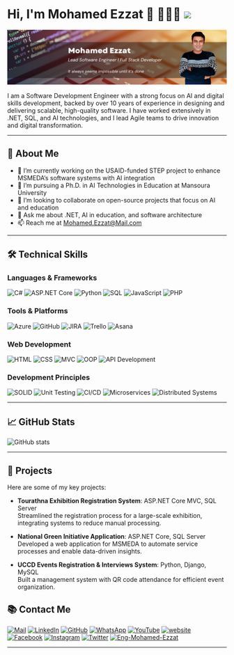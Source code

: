 # Hi, I'm Mohamed Ezzat 👋 👩🏾‍💻 <img src="https://media.giphy.com/media/IfsByYYHyNlnINT46g/giphy.gif" width="50">

<img src="https://raw.githubusercontent.com/Eng-Mohamed-Ezzat/Eng-Mohamed-Ezzat/master/Banner.png" alt="banner that says Mohamed Ezzat - Software Engineer">

I am a Software Development Engineer with a strong focus on AI and digital skills development, backed by over 10 years of experience in designing and delivering scalable, high-quality software. I have worked extensively in .NET, SQL, and AI technologies, and I lead Agile teams to drive innovation and digital transformation.

---

## 🚀 About Me
- 🔭 I’m currently working on the USAID-funded STEP project to enhance MSMEDA’s software systems with AI integration
- 🌱 I’m pursuing a Ph.D. in AI Technologies in Education at Mansoura University
- 👯 I’m looking to collaborate on open-source projects that focus on AI and education
- 💬 Ask me about .NET, AI in education, and software architecture
- 📫 Reach me at [Mohamed.Ezzat@Mail.com](mailto:Mohamed.Ezzat@Mail.com)

---

## 🛠️ Technical Skills

### Languages & Frameworks
![C#](https://img.shields.io/badge/C%23-239120?style=for-the-badge&logo=c-sharp&logoColor=white)
![ASP.NET Core](https://img.shields.io/badge/ASP.NET_Core-5C2D91?style=for-the-badge&logo=dotnet&logoColor=white)
![Python](https://img.shields.io/badge/Python-3776AB?style=for-the-badge&logo=python&logoColor=white)
![SQL](https://img.shields.io/badge/SQL-4479A1?style=for-the-badge&logo=postgresql&logoColor=white)
![JavaScript](https://img.shields.io/badge/JavaScript-F7DF1E?style=for-the-badge&logo=javascript&logoColor=black)
![PHP](https://img.shields.io/badge/PHP-777BB4?style=for-the-badge&logo=php&logoColor=white)

### Tools & Platforms
![Azure](https://img.shields.io/badge/Azure-0089D6?style=for-the-badge&logo=microsoft-azure&logoColor=white)
![GitHub](https://img.shields.io/badge/GitHub-100000?style=for-the-badge&logo=github&logoColor=white)
![JIRA](https://img.shields.io/badge/JIRA-0052CC?style=for-the-badge&logo=jira&logoColor=white)
![Trello](https://img.shields.io/badge/Trello-0052CC?style=for-the-badge&logo=trello&logoColor=white)
![Asana](https://img.shields.io/badge/Asana-273347?style=for-the-badge&logo=asana&logoColor=white)

### Web Development
![HTML](https://img.shields.io/badge/HTML-239120?style=for-the-badge&logo=html5&logoColor=white)
![CSS](https://img.shields.io/badge/CSS-239120?&style=for-the-badge&logo=css3&logoColor=white)
![MVC](https://img.shields.io/badge/MVC-5C2D91?style=for-the-badge&logo=dotnet&logoColor=white)
![OOP](https://img.shields.io/badge/OOP-00599C?style=for-the-badge&logo=c&logoColor=white)
![API Development](https://img.shields.io/badge/API_Development-FF6F00?style=for-the-badge&logo=postman&logoColor=white)

### Development Principles
![SOLID](https://img.shields.io/badge/SOLID-00599C?style=for-the-badge&logo=solid&logoColor=white)
![Unit Testing](https://img.shields.io/badge/Unit_Testing-FF4500?style=for-the-badge&logo=jest&logoColor=white)
![CI/CD](https://img.shields.io/badge/CI%2FCD-4CAF50?style=for-the-badge&logo=github-actions&logoColor=white)
![Microservices](https://img.shields.io/badge/Microservices-008080?style=for-the-badge&logo=microservices&logoColor=white)
![Distributed Systems](https://img.shields.io/badge/Distributed_Systems-0000FF?style=for-the-badge&logo=distributed-system&logoColor=white)


---

## 📈 GitHub Stats
![GitHub stats](https://github-readme-stats.vercel.app/api?username=Eng-Mohamed-Ezzat&show_icons=true&theme=default)

---

## 📌 Projects
Here are some of my key projects:

- **Tourathna Exhibition Registration System**: ASP.NET Core MVC, SQL Server  
  Streamlined the registration process for a large-scale exhibition, integrating systems to reduce manual processing.

- **National Green Initiative Application**: ASP.NET Core, SQL Server  
  Developed a web application for MSMEDA to automate service processes and enable data-driven insights.

- **UCCD Events Registration & Interviews System**: Python, Django, MySQL  
  Built a management system with QR code attendance for efficient event organization.

## 📚 Contact Me
<a href="mailto:mohamed.ezzat@mail.com"><img src="https://img.shields.io/badge/Mohamed.Ezzat-Mail-0072c6?style=flat-square&logo=Gmail&logoColor=white&link=mailto:mohamed.ezzat@mail.com" alt="Mail"></a>
<a href="https://www.linkedin.com/in/eng-mohamed-ezzat/"><img src="https://img.shields.io/badge/LinkedIn-%230077B5.svg?&style=flat-square&logo=linkedin&logoColor=white" alt="LinkedIn"></a>
<a href="https://github.com/Eng-Mohamed-Ezzat"><img src="https://img.shields.io/badge/GitHub-100000?&style=flat-square&logo=github&logoColor=white" alt="GitHub"></a>
<a href="https://wa.me/201062048212/"><img src="https://img.shields.io/badge/WhatsApp-25D366?&style=flat-square&logo=WhatsApp&logoColor=white" alt="WhatsApp"></a>
<a href="https://youtube.com/@Eng.Mohamed_Ezzat">  <img src="https://img.shields.io/badge/YouTube-FF0000?style=flat-square&logo=YouTube&logoColor=white" alt="YouTube"></a>
<a href="https://eng-mohamed-ezzat.github.io/"><img src="https://img.shields.io/badge/Website-000000?&style=flat-square&logo=About.me&logoColor=white" alt="website"></a>
<a href="https://facebook.com/M.Ezzat.Official"><img src="https://img.shields.io/badge/Facebook-1877F2?&style=flat-square&logo=facebook&logoColor=white" alt="Facebook"></a>
<a href="https://instagram.com/eng.mohamed.ezzat"><img src="https://img.shields.io/badge/Instagram-E4405F?&style=flat-square&logo=facebook&logoColor=white" alt="Instagram"></a>
<a href="https://twitter.com/engmoezzat">  <img src="https://img.shields.io/badge/Twitter-1DA1F2?style=flat-square&logo=twitter&logoColor=white" alt="Twitter"></a>
<a href="https://github.com/Eng-Mohamed-Ezzat?tab=repositories"> <img src="https://komarev.com/ghpvc/?username=Eng-Mohamed-Ezzat" alt="Eng-Mohamed-Ezzat" /> </a>

---



